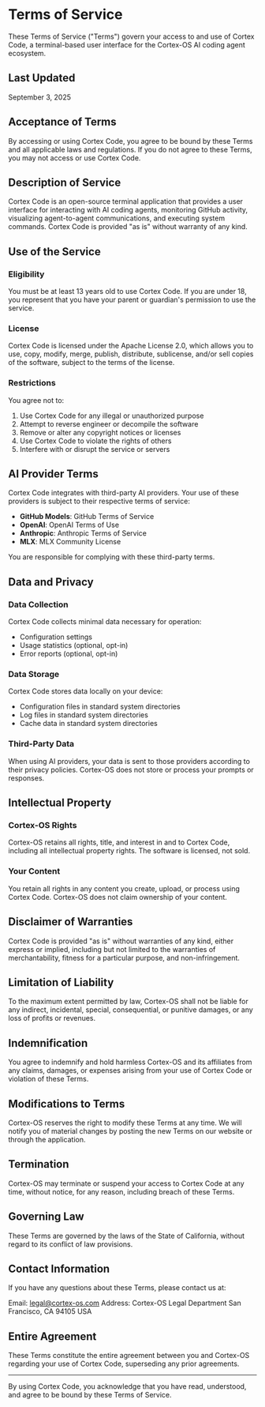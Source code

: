 # Terms of Service
<!-- markdownlint-disable MD013 -->

These Terms of Service ("Terms") govern your access to and use of Cortex Code, a terminal-based user interface for the Cortex-OS AI coding agent ecosystem.

## Last Updated

September 3, 2025

## Acceptance of Terms

By accessing or using Cortex Code, you agree to be bound by these Terms and all applicable laws and regulations. If you do not agree to these Terms, you may not access or use Cortex Code.

## Description of Service

Cortex Code is an open-source terminal application that provides a user interface for interacting with AI coding agents, monitoring GitHub activity, visualizing agent-to-agent communications, and executing system commands. Cortex Code is provided "as is" without warranty of any kind.

## Use of the Service

### Eligibility

You must be at least 13 years old to use Cortex Code. If you are under 18, you represent that you have your parent or guardian's permission to use the service.

### License

Cortex Code is licensed under the Apache License 2.0, which allows you to use, copy, modify, merge, publish, distribute, sublicense, and/or sell copies of the software, subject to the terms of the license.

### Restrictions

You agree not to:

1. Use Cortex Code for any illegal or unauthorized purpose
2. Attempt to reverse engineer or decompile the software
3. Remove or alter any copyright notices or licenses
4. Use Cortex Code to violate the rights of others
5. Interfere with or disrupt the service or servers

## AI Provider Terms

Cortex Code integrates with third-party AI providers. Your use of these providers is subject to their respective terms of service:

- **GitHub Models**: GitHub Terms of Service
- **OpenAI**: OpenAI Terms of Use
- **Anthropic**: Anthropic Terms of Service
- **MLX**: MLX Community License

You are responsible for complying with these third-party terms.

## Data and Privacy

### Data Collection

Cortex Code collects minimal data necessary for operation:

- Configuration settings
- Usage statistics (optional, opt-in)
- Error reports (optional, opt-in)

### Data Storage

Cortex Code stores data locally on your device:

- Configuration files in standard system directories
- Log files in standard system directories
- Cache data in standard system directories

### Third-Party Data

When using AI providers, your data is sent to those providers according to their privacy policies. Cortex-OS does not store or process your prompts or responses.

## Intellectual Property

### Cortex-OS Rights

Cortex-OS retains all rights, title, and interest in and to Cortex Code, including all intellectual property rights. The software is licensed, not sold.

### Your Content

You retain all rights in any content you create, upload, or process using Cortex Code. Cortex-OS does not claim ownership of your content.

## Disclaimer of Warranties

Cortex Code is provided "as is" without warranties of any kind, either express or implied, including but not limited to the warranties of merchantability, fitness for a particular purpose, and non-infringement.

## Limitation of Liability

To the maximum extent permitted by law, Cortex-OS shall not be liable for any indirect, incidental, special, consequential, or punitive damages, or any loss of profits or revenues.

## Indemnification

You agree to indemnify and hold harmless Cortex-OS and its affiliates from any claims, damages, or expenses arising from your use of Cortex Code or violation of these Terms.

## Modifications to Terms

Cortex-OS reserves the right to modify these Terms at any time. We will notify you of material changes by posting the new Terms on our website or through the application.

## Termination

Cortex-OS may terminate or suspend your access to Cortex Code at any time, without notice, for any reason, including breach of these Terms.

## Governing Law

These Terms are governed by the laws of the State of California, without regard to its conflict of law provisions.

## Contact Information

If you have any questions about these Terms, please contact us at:

Email: <legal@cortex-os.com>
Address: Cortex-OS Legal Department
San Francisco, CA 94105
USA

## Entire Agreement

These Terms constitute the entire agreement between you and Cortex-OS regarding your use of Cortex Code, superseding any prior agreements.

---

By using Cortex Code, you acknowledge that you have read, understood, and agree to be bound by these Terms of Service.
